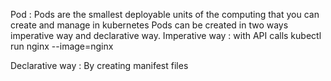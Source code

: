 Pod : Pods are the smallest deployable units of the computing that you can create and manage in kubernetes
Pods can be created in two ways imperative way and declarative way.
Imperative way : with API calls
kubectl run nginx --image=nginx

Declarative way : By creating manifest files 
